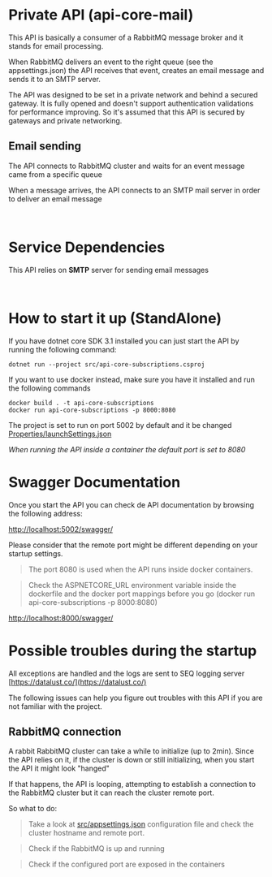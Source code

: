 # Private API (api-core-mail)

This API is basically a consumer of a RabbitMQ message broker and it stands for email processing.

When RabbitMQ delivers an event to the right queue (see the appsettings.json) the API receives that event, creates an email message and sends it to an SMTP server.

The API was designed to be set in a private network and behind a secured gateway. 
It is fully opened and doesn't support authentication validations for performance improving. So it's assumed that this API is secured by gateways and private networking.


## Email sending

The API connects to RabbitMQ cluster and waits for an event message came from a specific queue

When a message arrives, the API connects to an SMTP mail server in order to deliver an email message

<br/>

# Service Dependencies

This API relies on **SMTP** server for sending email messages 


<br/>

# How to start it up (StandAlone)

If you have dotnet core SDK 3.1 installed you can just start the API by running the following command:
```shell
dotnet run --project src/api-core-subscriptions.csproj
```

If you want to use docker instead, make sure you have it installed and run the following commands
```shell
docker build . -t api-core-subscriptions
docker run api-core-subscriptions -p 8000:8080
```

The project is set to run on port 5002 by default and it be changed [Properties/launchSettings.json](Properties/launchSettings.json) 


_When running the API inside a container the default port is set to 8080_

# Swagger Documentation

Once you start the API you can check de API documentation by browsing the following address:

[http://localhost:5002/swagger/](http://localhost:5002/swagger/)

Please consider that the remote port might be different depending on your startup settings. 

>The port 8080 is used when the API runs inside docker containers.

>Check the ASPNETCORE_URL environment variable inside the dockerfile and the docker port mappings before you go (docker run api-core-subscriptions -p 8000:8080)

[http://localhost:8000/swagger/](http://localhost:8000/swagger/)


# Possible troubles during the startup

All exceptions are handled and the logs are sent to SEQ logging server [https://datalust.co/](https://datalust.co/)

The following issues can help you figure out troubles with this API if you are not familiar with the project.

## RabbitMQ connection

A rabbit RabbitMQ cluster can take a while to initialize (up to 2min). 
Since the API relies on it, if the cluster is down or still initializing, when you start the API it might look "hanged"

If that happens, the API is looping, attempting to establish a connection to the RabbitMQ cluster but it can reach the cluster remote port.


So what to do:

>Take a look at [src/appsettings.json](src/appsettings.json) configuration file and check the cluster hostname and remote port.

>Check if the RabbitMQ is up and running

>Check if the configured port are exposed in the containers